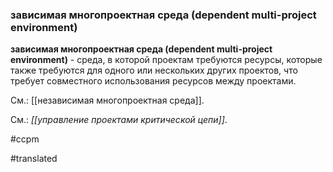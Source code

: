### зависимая многопроектная среда (dependent multi-project environment)

**зависимая многопроектная среда (dependent multi-project environment)** - среда, в которой проектам требуются ресурсы, которые также требуются для одного или нескольких других проектов, что требует совместного использования ресурсов между проектами.

См.: [[независимая многопроектная среда]].

См.: *[[управление проектами критической цепи]]*.

#ccpm

#translated
